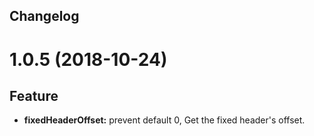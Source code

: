 ## Changelog

<a name="1.0.5"></a>
# 1.0.5 (2018-10-24)

## Feature
- **fixedHeaderOffset:** prevent default 0, Get the fixed header's offset.
  
